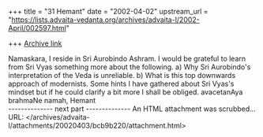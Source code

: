 +++
title = "31 Hemant"
date = "2002-04-02"
upstream_url = "https://lists.advaita-vedanta.org/archives/advaita-l/2002-April/002597.html"

+++
[Archive link](https://lists.advaita-vedanta.org/archives/advaita-l/2002-April/002597.html)

Namaskara,
         I reside in Sri Aurobindo Ashram. I would be grateful to learn from Sri Vyas something more about the following.
a) Why Sri Aurobindo's interpretation of the Veda is unreliable.
b) What is this top downwards approach of modernists.
          Some hints I have gathered about Sri Vyas's mindset but if he could clarify a bit more I shall be obliged.
                                                                              avacetanAya brahmaNe namah,
                                                                                         Hemant  
-------------- next part --------------
An HTML attachment was scrubbed...
URL: </archives/advaita-l/attachments/20020403/bcb9b220/attachment.html>
